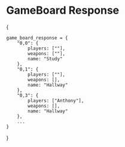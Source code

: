 # GameBoard Response
{

    game_board_response = {
        "0,0": {
            players: [""],
            weapons: [""],
            name: "Study"
        },
        "0,1": {
            players: [""],
            weapons: [],
            name: "Hallway"
        },
        "0,3": {
            players: ["Anthony"],
            weapons: [],
            name: "Hallway"
        },
        ...
    }

}
